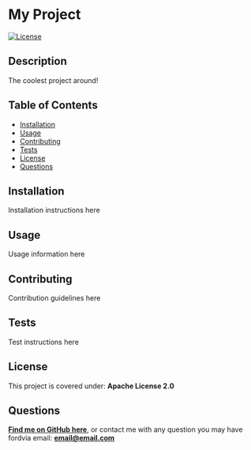# My Project

[![License](https://img.shields.io/badge/License-Apache_2.0-blue.svg)](https://opensource.org/licenses/Apache-2.0)

## Description

The coolest project around!

## Table of Contents

- [Installation](#installation)
- [Usage](#usage)
- [Contributing](#contributing)
- [Tests](#tests)
- [License](#license)
- [Questions](#questions)


## Installation

Installation instructions here

## Usage

Usage information here

## Contributing

Contribution guidelines here

## Tests

Test instructions here

## License

This project is covered under: **Apache License 2.0**

## Questions

**[Find me on GitHub here](https://www.github.com/abealberts)**, or contact me with any question you may have fordvia email: **email@email.com**